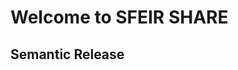 <!-- .slide: class="first-slide" sfeir-level="2" sfeir-techno="xxx" -->

# **Welcome to SFEIR SHARE**

## **Semantic Release**
